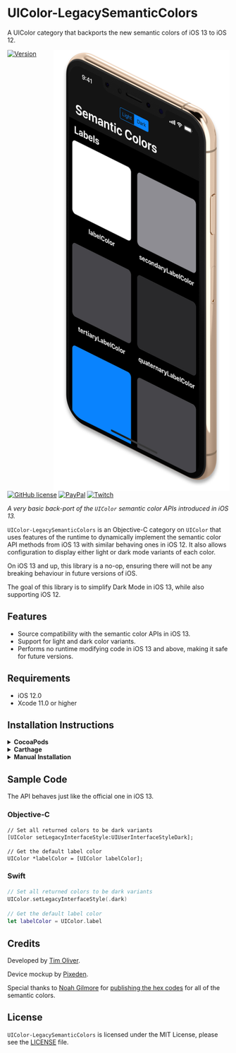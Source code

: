 # UIColor-LegacySemanticColors
A UIColor category that backports the new semantic colors of iOS 13 to iOS 12.

<img src="https://github.com/TimOliver/UIColor-LegacySemanticColors/raw/master/screenshot.jpg" align="right" width="400" />

[![Version](https://img.shields.io/cocoapods/v/UIColor-LegacySemanticColors.svg?style=flat)](http://cocoadocs.org/docsets/UIColor-LegacySemanticColors)
[![GitHub license](https://img.shields.io/badge/license-MIT-blue.svg)](https://raw.githubusercontent.com/TimOliver/UIColor-LegacySemanticColors/master/LICENSE)
[![PayPal](https://img.shields.io/badge/paypal-donate-blue.svg)](https://www.paypal.com/cgi-bin/webscr?cmd=_s-xclick&hosted_button_id=M4RKULAVKV7K8)
[![Twitch](https://img.shields.io/badge/twitch-timXD-6441a5.svg)](http://twitch.tv/timXD)

*A very basic back-port of the `UIColor` semantic color APIs introduced in iOS 13.*

`UIColor-LegacySemanticColors` is an Objective-C category on `UIColor` that uses features of the runtime to dynamically implement the semantic color API methods from iOS 13 with similar behaving ones in iOS 12. It also allows configuration to display either light or dark mode variants of each color.

On iOS 13 and up, this library is a no-op, ensuring there will not be any breaking behaviour in future versions of iOS.

The goal of this library is to simplify Dark Mode in iOS 13, while also supporting iOS 12.

## Features
* Source compatibility with the semantic color APIs in iOS 13.
* Support for light and dark color variants.
* Performs no runtime modifying code in iOS 13 and above, making it safe for future versions.

## Requirements
* iOS 12.0 
* Xcode 11.0 or higher

## Installation Instructions

<details>
	<summary><strong>CocoaPods</strong></summary>
	<br>
	<pre>pod 'UIColor+LegacySemanticColors'</pre>
</details>

<details>
	<summary><strong>Carthage</strong></summary>
	<br>
	Carthage is not supported at this time. If you would like Carthage support, please file a PR.
</details>

<details>
	<summary><strong>Manual Installation</strong></summary>
	<br>
	Simply move the `UIColor-LegacySemanticColors` folder to your Xcode project and import it.
</details>

## Sample Code

The API behaves just like the official one in iOS 13.

### Objective-C

```objc
// Set all returned colors to be dark variants
[UIColor setLegacyInterfaceStyle:UIUserInterfaceStyleDark];

// Get the default label color
UIColor *labelColor = [UIColor labelColor];
```

### Swift

```swift
// Set all returned colors to be dark variants
UIColor.setLegacyInterfaceStyle(.dark)

// Get the default label color
let labelColor = UIColor.label
```

## Credits

Developed by [Tim Oliver](http://twitter.com/TimOliverAU).

Device mockup by [Pixeden](http://pixeden.com).

Special thanks to [Noah Gilmore](https://twitter.com/noahsark769) for [publishing the hex codes](https://noahgilmore.com/blog/dark-mode-uicolor-compatibility/) for all of the semantic colors.

## License

`UIColor-LegacySemanticColors` is licensed under the MIT License, please see the [LICENSE](LICENSE) file.
